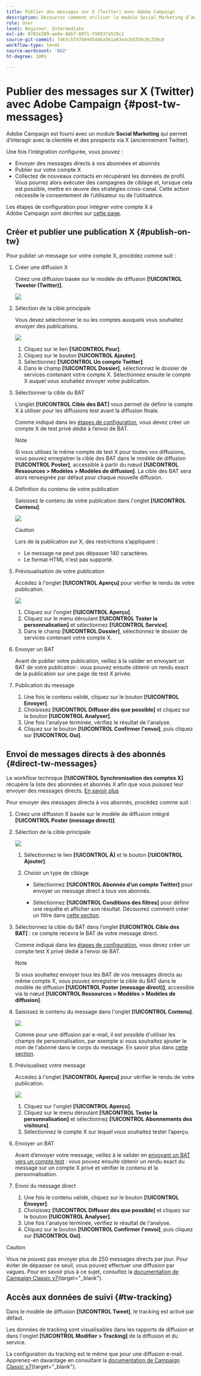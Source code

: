 ```yaml
---
title: Publier des messages sur X (Twitter) avec Adobe Campaign
description: Découvrez comment utiliser le module Social Marketing d’Adobe Campaign pour publier des messages sur X (anciennement Twitter) et envoyer des messages directs à vos abonnées et abonnés.
role: User
level: Beginner, Intermediate
exl-id: 0783e289-ae8e-4bb7-80f1-f90937a528c1
source-git-commit: f463c5747b844544ba561a63e4cb0359c0c258c8
workflow-type: tm+mt
source-wordcount: '862'
ht-degree: 100%

---
```



# Publier des messages sur X (Twitter) avec Adobe Campaign {#post-tw-messages}

Adobe Campaign est fourni avec un module **Social Marketing** qui permet d’interagir avec la clientèle et des prospects via X (anciennement Twitter).

Une fois l’intégration configurée, vous pouvez :

* Envoyer des messages directs à vos abonnées et abonnés
* Publier sur votre compte X
* Collectez de nouveaux contacts en récupérant les données de profil. Vous pourrez alors exécuter des campagnes de ciblage et, lorsque cela est possible, mettre en œuvre des stratégies cross-canal. Cette action nécessite le consentement de l’utilisateur ou de l’utilisatrice.


Les étapes de configuration pour intégrer votre compte X à Adobe Campaign sont décrites sur [cette page](../connect/ac-tw.md).

## Créer et publier une publication X {#publish-on-tw}

Pour publier un message sur votre compte X, procédez comme suit :

1. Créer une diffusion X

   Créez une diffusion basée sur le modèle de diffusion **[!UICONTROL Tweeter (Twitter)]**.

   ![](assets/tw-new-delivery.png)

1. Sélection de la cible principale

   Vous devez sélectionner le ou les comptes auxquels vous souhaitez envoyer des publications.

   ![](assets/tw-define-target.png)

   1. Cliquez sur le lien **[!UICONTROL Pour]**.
   1. Cliquez sur le bouton **[!UICONTROL Ajouter]**.
   1. Sélectionnez **[!UICONTROL Un compte Twitter]**.
   1. Dans le champ **[!UICONTROL Dossier]**, sélectionnez le dossier de services contenant votre compte X. Sélectionnez ensuite le compte X auquel vous souhaitez envoyer votre publication.

1. Sélectionner la cible du BAT

   L’onglet **[!UICONTROL Cible des BAT]** vous permet de définir le compte X à utiliser pour les diffusions test avant la diffusion finale.

   Comme indiqué dans les [étapes de configuration](../connect/ac-tw.md#tw-test-account), vous devez créer un compte X de test privé dédié à l’envoi de BAT.

   >[!NOTE]
   >
   >Si vous utilisez le même compte de test X pour toutes vos diffusions, vous pouvez enregistrer la cible des BAT dans le modèle de diffusion **[!UICONTROL Poster]**, accessible à partir du nœud **[!UICONTROL Ressources > Modèles > Modèles de diffusion]**. La cible des BAT sera alors renseignée par défaut pour chaque nouvelle diffusion.

1. Définition du contenu de votre publication

   Saisissez le contenu de votre publication dans l&#39;onglet **[!UICONTROL Contenu]**.

   ![](assets/tw-delivery-content.png)

   >[!CAUTION]
   >
   >Lors de la publication sur X, des restrictions s’appliquent :
   >
   >* Le message ne peut pas dépasser 140 caractères.
   >* Le format HTML n&#39;est pas supporté.
   >

1. Prévisualisation de votre publication

   Accédez à l&#39;onglet **[!UICONTROL Aperçu]** pour vérifier le rendu de votre publication.

   ![](assets/tw-delivery-preview.png)

   1. Cliquez sur l&#39;onglet **[!UICONTROL Aperçu]**.
   1. Cliquez sur le menu déroulant **[!UICONTROL Tester la personnalisation]** et sélectionnez **[!UICONTROL Service]**.
   1. Dans le champ **[!UICONTROL Dossier]**, sélectionnez le dossier de services contenant votre compte X.

1. Envoyer un BAT

   Avant de publier votre publication, veillez à la valider en envoyant un BAT de votre publication : vous pouvez ensuite obtenir un rendu exact de la publication sur une page de test X privée.

1. Publication du message

   1. Une fois le contenu validé, cliquez sur le bouton **[!UICONTROL Envoyer]**.
   1. Choisissez **[!UICONTROL Diffuser dès que possible]** et cliquez sur le bouton **[!UICONTROL Analyser]**.
   1. Une fois l&#39;analyse terminée, vérifiez le résultat de l&#39;analyse.
   1. Cliquez sur le bouton **[!UICONTROL Confirmer l&#39;envoi]**, puis cliquez sur **[!UICONTROL Oui]**.

## Envoi de messages directs à des abonnés {#direct-tw-messages}

Le workflow technique **[!UICONTROL Synchronisation des comptes X]** récupère la liste des abonnées et abonnés X afin que vous puissiez leur envoyer des messages directs. [En savoir plus](../connect/ac-tw.md#synchro-tw-accounts)

Pour envoyer des messages directs à vos abonnés, procédez comme suit :

1. Créez une diffusion X basée sur le modèle de diffusion intégré **[!UICONTROL Poster (message direct)]**.

1. Sélection de la cible principale

   ![](assets/tw-dm-define-target.png)

   1. Sélectionnez le lien **[!UICONTROL À]** et le bouton **[!UICONTROL Ajouter]**.

   1. Choisir un type de ciblage

      * Sélectionnez **[!UICONTROL Abonnés d’un compte Twitter]** pour envoyer un message direct à tous vos abonnés.

      * Sélectionnez **[!UICONTROL Conditions des filtres]** pour définir une requête et afficher son résultat. Découvrez comment créer un filtre dans [cette section](../audiences/create-filters.md#advanced-filters).

1. Sélectionnez la cible du BAT dans l’onglet **[!UICONTROL Cible des BAT]** : ce compte recevra le BAT de votre message direct.

   Comme indiqué dans les [étapes de configuration](../connect/ac-tw.md#tw-test-account), vous devez créer un compte test X privé dédié à l’envoi de BAT.


   >[!NOTE]
   >
   >Si vous souhaitez envoyer tous les BAT de vos messages directs au même compte X, vous pouvez enregistrer la cible du BAT dans le modèle de diffusion **[!UICONTROL Poster (message direct)]**, accessible via le nœud **[!UICONTROL Ressources > Modèles > Modèles de diffusion]**.

1. Saisissez le contenu du message dans l&#39;onglet **[!UICONTROL Contenu]**.

   ![](assets/tw-dm-content.png)

   Comme pour une diffusion par e-mail, il est possible d&#39;utiliser les champs de personnalisation, par exemple si vous souhaitez ajouter le nom de l&#39;abonné dans le corps du message. En savoir plus dans [cette section](../send/personalize.md).

1. Prévisualisez votre message

   Accédez à l&#39;onglet **[!UICONTROL Aperçu]** pour vérifier le rendu de votre publication.

   ![](assets/tw-dm-preview.png)

   1. Cliquez sur l&#39;onglet **[!UICONTROL Aperçu]**.
   1. Cliquez sur le menu déroulant **[!UICONTROL Tester la personnalisation]** et sélectionnez **[!UICONTROL Abonnements des visiteurs]**.
   1. Sélectionnez le compte X sur lequel vous souhaitez tester l’aperçu.

1. Envoyer un BAT

   Avant d’envoyer votre message, veillez à le valider en [envoyant un BAT vers un compte test](../send/preview-and-proof.md) : vous pouvez ensuite obtenir un rendu exact du message sur un compte X privé et vérifier le contenu et la personnalisation.

1. Envoi du message direct

   1. Une fois le contenu validé, cliquez sur le bouton **[!UICONTROL Envoyer]**.
   1. Choisissez **[!UICONTROL Diffuser dès que possible]** et cliquez sur le bouton **[!UICONTROL Analyser]**.
   1. Une fois l&#39;analyse terminée, vérifiez le résultat de l&#39;analyse.
   1. Cliquez sur le bouton **[!UICONTROL Confirmer l&#39;envoi]**, puis cliquez sur **[!UICONTROL Oui]**.

>[!CAUTION]
>
>Vous ne pouvez pas envoyer plus de 250 messages directs par jour. Pour éviter de dépasser ce seuil, vous pouvez effectuer une diffusion par vagues. Pour en savoir plus à ce sujet, consultez la [documentation de Campaign Classic v7](https://experienceleague.adobe.com/docs/campaign-classic/using/sending-messages/key-steps-when-creating-a-delivery/steps-sending-the-delivery.html?lang=fr#sending-using-multiple-waves){target="_blank"}.


## Accès aux données de suivi {#tw-tracking}

Dans le modèle de diffusion **[!UICONTROL Tweet]**, le tracking est activé par défaut.

Les données de tracking sont visualisables dans les rapports de diffusion et dans l&#39;onglet **[!UICONTROL Modifier > Tracking]** de la diffusion et du service.

La configuration du tracking est le même que pour une diffusion e-mail. Apprenez-en davantage en consultant la [documentation de Campaign Classic v7](https://experienceleague.adobe.com/docs/campaign-classic/using/sending-messages/monitoring-deliveries/about-delivery-monitoring.html?lang=fr){target="_blank"}.

